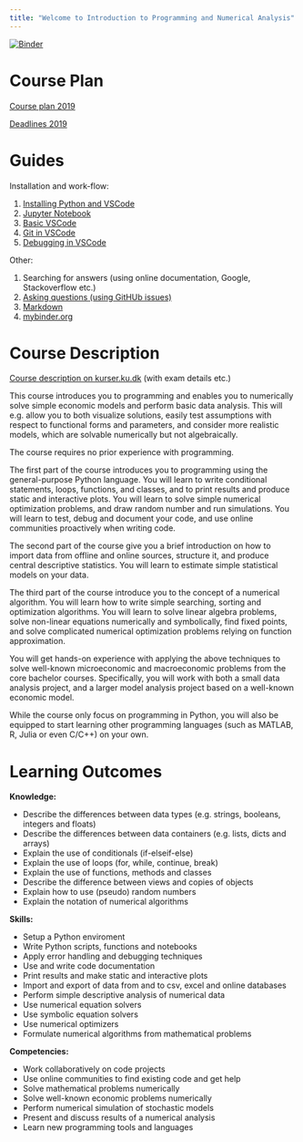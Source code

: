 ```yaml
---
title: "Welcome to Introduction to Programming and Numerical Analysis"
---
```


[![Binder](https://mybinder.org/badge.svg)](https://mybinder.org/v2/gh/NumEconCopenhagen/lectures-2019/master)

# Course Plan

[Course plan 2019](/course-plan/)

[Deadlines 2019](https://docs.google.com/spreadsheets/d/1f9qFOIj1gybzNqqtVoj3m1M-n7AKYesdkxSPKERy2Qw/edit#gid=1691428044)

# Guides

Installation and work-flow:

1. [Installing Python and VSCode](/guides/python-setup)
2. [Jupyter Notebook](/guides/jupyter-notebook)
3. [Basic VSCode](/guides/vscode-basics)
4. [Git in VSCode](/guides/vscode-git)
5. [Debugging in VSCode](/guides/vscode-debug)

Other:

1. Searching for answers (using online documentation, Google, Stackoverflow etc.)
2. [Asking questions (using GitHUb issues)](/guides/github-issues)
3. [Markdown](/guides/markdown-basics)
4. [mybinder.org](/guides/mybinder-basics)

# Course Description

[Course description on kurser.ku.dk](http://kurser.ku.dk/course/a%C3%98ka08232u/2018-2019) (with exam details etc.)

This course introduces you to programming and enables you to numerically solve simple economic models and perform basic data analysis. This will e.g. allow you to both visualize solutions, easily test assumptions with respect to functional forms and parameters, and consider more realistic models, which are solvable numerically but not algebraically.  

The course requires no prior experience with programming.

The first part of the course introduces you to programming using the general-purpose Python language. You will learn to write conditional statements, loops, functions, and classes, and to print results and produce static and interactive plots. You will learn to solve simple numerical optimization problems, and draw random number and run simulations. You will learn to test, debug and document your code, and use online communities proactively when writing code. 

The second part of the course give you a brief introduction on how to import data from offline and online sources, structure it, and produce central descriptive statistics. You will learn to estimate simple statistical models on your data.

The third part of the course introduce you to the concept of a numerical algorithm. You will learn how to write simple searching, sorting and optimization algorithms. You will learn to solve linear algebra problems, solve non-linear equations numerically and symbolically, find fixed points, and solve complicated numerical optimization problems relying on function approximation.

You will get hands-on experience with applying the above techniques to solve well-known microeconomic and macroeconomic problems from the core bachelor courses. Specifically, you will work with both a small data analysis project, and a larger model analysis project based on a well-known economic model.

While the course only focus on programming in Python, you will also be equipped to start learning other programming languages (such as MATLAB, R, Julia or even C/C++) on your own.

# Learning Outcomes

**Knowledge:**

* Describe the differences between data types (e.g.  strings, booleans, integers and floats)
* Describe the differences between data containers (e.g. lists, dicts and arrays)
* Explain the use of conditionals (if-elseif-else)
* Explain the use of loops (for, while, continue, break)
* Explain the use of functions, methods and classes
* Describe the difference between views and copies of objects
* Explain how to use (pseudo) random numbers
* Explain the notation of numerical algorithms

**Skills:**

* Setup a Python enviroment
* Write Python scripts, functions and notebooks
* Apply error handling and debugging techniques
* Use and write code documentation
* Print results and make static and interactive plots
* Import and export of data from and to csv, excel and online databases
* Perform simple descriptive analysis  of numerical data
* Use numerical equation solvers
* Use symbolic equation solvers
* Use numerical optimizers
* Formulate numerical algorithms from mathematical problems

**Competencies:**

* Work collaboratively on code projects
* Use online communities to find existing code and get help
* Solve mathematical problems numerically
* Solve well-known economic problems numerically
* Perform numerical simulation of stochastic models
* Present and discuss results of a numerical analysis
* Learn new programming tools and languages
